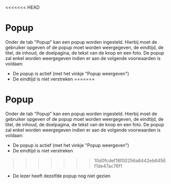 <<<<<<< HEAD
# Popup
Onder de tab "Popup" kan een popup worden ingesteld. Hierbij moet de gebruiker opgeven of de popup moet worden weergegeven, de eindtijd, de titel, de inhoud, de doelpagina, de tekst van de knop en een foto. De popup zal enkel worden weergegeven indien er aan de volgende voorwaarden is voldaan:

- De popup is actief (met het vinkje "Popup weergeven")
- De eindtijd is niet verstreken
=======
# Popup
Onder de tab "Popup" kan een popup worden ingesteld. Hierbij moet de gebruiker opgeven of de popup moet worden weergegeven, de eindtijd, de titel, de inhoud, de doelpagina, de tekst van de knop en een foto. De popup zal enkel worden weergegeven indien er aan de volgende voorwaarden is voldaan:

- De popup is actief (met het vinkje "Popup weergeven")
- De eindtijd is niet verstreken
>>>>>>> 10d0fcdef18f00256a8442eb6456f1de47ac76f1
- De lezer heeft dezelfde popup nog niet gezien